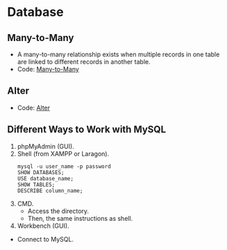 # Database

## Many-to-Many
- A many-to-many relationship exists when multiple records in one table are linked to different records in another table.
- Code:
  [Many-to-Many](many-to-many.sql)

## Alter
- Code:
  [Alter](alter.sql)

## Different Ways to Work with MySQL
1) phpMyAdmin (GUI).
2) Shell (from XAMPP or Laragon).
    ```shell
    mysql -u user_name -p password
    SHOW DATABASES;
    USE database_name;
    SHOW TABLES;
    DESCRIBE column_name;
    ```
3) CMD.
   - Access the directory.
   - Then, the same instructions as shell.
4) Workbench (GUI).
  - Connect to MySQL.
